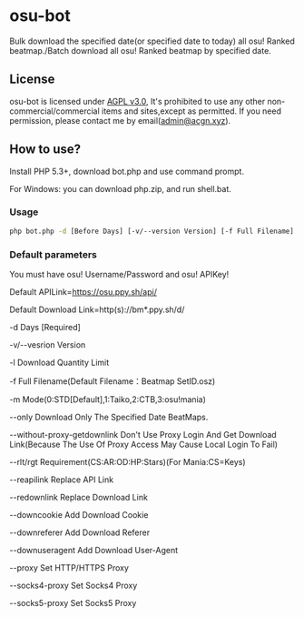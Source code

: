 # osu-bot

Bulk download the specified date(or specified date to today) all osu! Ranked beatmap./Batch download all osu! Ranked beatmap by specified date.

## License

osu-bot is licensed under [AGPL v3.0](LICENSE), It's prohibited to use any other non-commercial/commercial items and sites,except as permitted. If you need permission, please contact me by email(admin@acgn.xyz).

## How to use?

Install PHP 5.3+, download bot.php and use command prompt.

For Windows: you can download php.zip, and run shell.bat.

### Usage
```bash
php bot.php -d [Before Days] [-v/--version Version] [-f Full Filename] [-l Limit] [-m Mode(0:STD[Default],1:Taiko,2:CTB,3:osu!mania)] [--only] [--without-proxy-getdownlink] [--rlt/rgt=Requirement(CS:AR:OD:HP:Stars)(For Mania:CS=Keys)] [--reapilink=Replace-API-Link] [--redownlink=Replace-Download-Link] [--downcookie=Download-Cookie] [--downreferer=Download-Referer] [--downuseragent=Download-UserAgent] [--proxy=HTTP/HTTPS Proxy Address] [--socks4-proxy=Socks4 Proxy Address] [--socks5-proxy=Socks5 Proxy Address]
```

### Default parameters
You must have osu! Username/Password and osu! APIKey!

Default APILink=https://osu.ppy.sh/api/

Default Download Link=http(s)://bm*.ppy.sh/d/

-d Days [Required]

-v/--vesrion Version

-l Download Quantity Limit

-f Full Filename(Default Filename：Beatmap SetID.osz)

-m Mode(0:STD[Default],1:Taiko,2:CTB,3:osu!mania)

--only Download Only The Specified Date BeatMaps.

--without-proxy-getdownlink Don't Use Proxy Login And Get Download Link(Because The Use Of Proxy Access May Cause Local Login To Fail)

--rlt/rgt Requirement(CS:AR:OD:HP:Stars)(For Mania:CS=Keys)

--reapilink Replace API Link

--redownlink Replace Download Link

--downcookie Add Download Cookie

--downreferer Add Download Referer

--downuseragent Add Download User-Agent

--proxy Set HTTP/HTTPS Proxy

--socks4-proxy Set Socks4 Proxy

--socks5-proxy Set Socks5 Proxy
